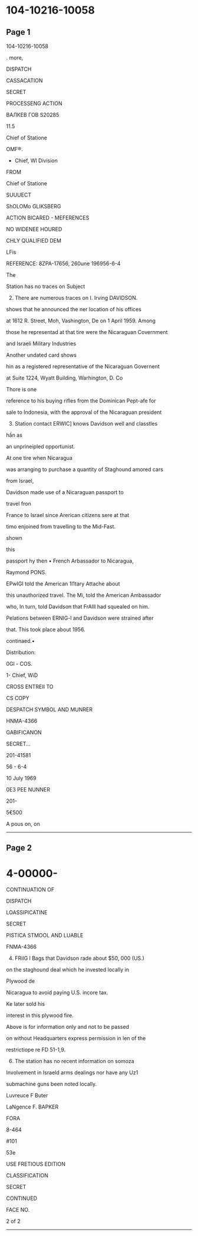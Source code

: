 # 104-10216-10058

## Page 1

104-10216-10058

. more,

DISPATCH

CASSACATION

SECRET

PROCESSENG ACTION

ВАЛКЕВ ГОВ S20285

11.5

Chief of Statione

OMF®.

- Chief, Wl Division

FROM

Chief of Statione

SUUUECT

ShOLOMo GLIKSBERG

ACTION BICARED - MEFERENCES

NO WIDENEE HOURED

CHLY QUALIFIED DEM

LFis

REFERENCE: 8ZPA-17656, 260une 196956-6-4

The

Station has no traces on Subject

2. There are numerous traces on I. Irving DAVIDSON.

shows that he announced the ner location of his offices

at 1612 R. Street, Moh, Vashington, De on 1 April 1959. Among

those he representad at that tire were the Nicaraguan Covernment

and Israeli Military Industries

Another undated card shows

hin as a registered representative of the Nicaraguan Governent

at Suite 1224, Wyatt Building, Warhington, D. Co

Thore is one

reference to his buying rifles from the Dominican Pept-afe for

sale to Indonesia, with the approval of the Nicaraguan president

3. Station contact ERWIC] knows Davidson well and classtles

hần as

an unprineipled opportunist.

At one tire when Nicaragua

was arranging to purchase a quantity of Staghound amored cars

from Israel,

Davidson made use of a Nicaraguan passport to

travel fron

France to Israel since Arerican citizens sere at that

timo enjoined from travelling to the Mid-Fast.

shown

this

passport hy then • French Arbassador to Nicaragua,

Raymond PONS.

EPwIGI told the American 1l1tary Attache about

this unauthorized travel. The Mi, told the American Ambassador

who, In turn, told Davidson that FrAIll had squealed on him.

Pelations between ERNIG-l and Davidson were strained after

that. This took place about 1956.

continaed.•

Distribution:

0Gl - COS.

1- Chief, WiD

CROSS ENTREII TO

CS COPY

DESPATCH SYMBOL AND MUNRER

HNMA-4366

GABIFICANON

SECRET...

201-41581

56 - 6-4

10 July 1969

0E3 PEE NUNNER

201-

5€500

A pous on, on

---

## Page 2

# 4-00000-

CONTINUATION OF

DISPATCH

LOASSIPICATINE

SECRET

PISTICA STMOOL AND LUABLE

FNMA-4366

4. FRiIG l Bags that Davidson rade about $50, 000 (US.)

on the staghound deal which he invested locally in

Plywood de

Nicaragua to avoid paying U.S. incore tax.

Ke later sold his

interest in this plywood fire.

Above is for information only and not to be passed

on without Headquarters express permission in len of the

restrictiope re FD 51-1,9.

6. The station has no recent information on somoza

Involvement in Israeld arms dealings nor have any Uz1

submachine guns been noted locally.

Luvreuce F Buter

LaNgence F. BAPKER

FORA

8-464

#101

53e

USE FRETIOUS EDITION

CLASSIFICATION

SECRET

CONTINUED

FACE NO.

2 of 2

---

